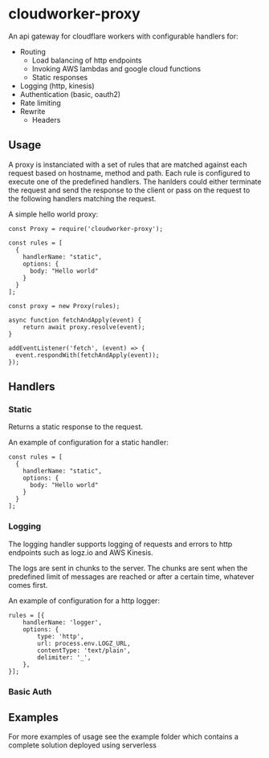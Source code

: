 # cloudworker-proxy
An api gateway for cloudflare workers with configurable handlers for:
* Routing
    * Load balancing of http endpoints
    * Invoking AWS lambdas and google cloud functions
    * Static responses
* Logging (http, kinesis)
* Authentication (basic, oauth2)
* Rate limiting
* Rewrite
    * Headers

## Usage

A proxy is instanciated with a set of rules that are matched against each request based on hostname, method and path. Each rule is configured to execute one of the predefined handlers. The hanlders could either terminate the request and send the response to the client or pass on the request to the following handlers matching the request.

A simple hello world proxy:
```
const Proxy = require('cloudworker-proxy');

const rules = [  
  {
    handlerName: "static",
    options: {
      body: "Hello world"
    }
  }
];

const proxy = new Proxy(rules);

async function fetchAndApply(event) {
    return await proxy.resolve(event);  
}

addEventListener('fetch', (event) => {
  event.respondWith(fetchAndApply(event));
});

```

## Handlers

### Static

Returns a static response to the request.

An example of configuration for a static handler:
```
const rules = [  
  {
    handlerName: "static",
    options: {
      body: "Hello world"
    }
  }
];
```

### Logging

The logging handler supports logging of requests and errors to http endpoints such as logz.io and AWS Kinesis.

The logs are sent in chunks to the server. The chunks are sent when the predefined limit of messages are reached or after a certain time, whatever comes first.

An example of configuration for a http logger:
```
rules = [{
    handlerName: 'logger',
    options: {
        type: 'http',
        url: process.env.LOGZ_URL,
        contentType: 'text/plain',
        delimiter: '_',      
    },
}];

```

### Basic Auth



## Examples

For more examples of usage see the example folder which contains a complete solution deployed using serverless
